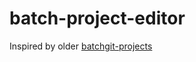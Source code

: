# batch-project-editor
 
Inspired by older [batchgit-projects](https://github.com/hejny/batchgit-projects)
